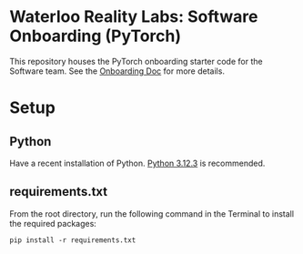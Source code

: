 # Waterloo Reality Labs: Software Onboarding (PyTorch)

This repository houses the PyTorch onboarding starter code for the Software team. See the [Onboarding Doc](https://docs.google.com/document/d/1DvfhIS7widU_I7Xf_-Iwdek6NVh-pj37F3jeKPGjSnY/edit?usp=sharing) for more details.

# Setup
## Python
Have a recent installation of Python. [Python 3.12.3](https://www.python.org/downloads/) is recommended.

## requirements.txt
From the root directory, run the following command in the Terminal to install the required packages:
```
pip install -r requirements.txt
```

